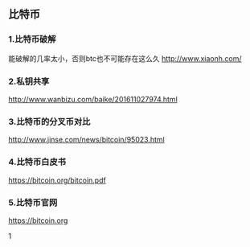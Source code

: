 

## 比特币

### 1.比特币破解
能破解的几率太小，否则btc也不可能存在这么久
http://www.xiaonh.com/

### 2.私钥共享
http://www.wanbizu.com/baike/201611027974.html 

### 3.比特币的分叉币对比
http://www.jinse.com/news/bitcoin/95023.html

### 4.比特币白皮书
https://bitcoin.org/bitcoin.pdf

### 5.比特币官网
https://bitcoin.org

1
